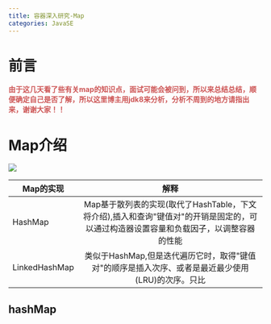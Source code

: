 ```yaml
---
title: 容器深入研究-Map
categories: JavaSE
---
```


# 前言
<font color='#CD5555'>**由于这几天看了些有关map的知识点，面试可能会被问到，所以来总结总结，顺便确定自己是否了解，所以这里博主用jdk8来分析，分析不周到的地方请指出来，谢谢大家！！**</font>

# Map介绍
![](容器深入研究-Map/1.png)

| Map的实现 | 解释|
| --- | :---: |
|HashMap |Map基于散列表的实现(取代了HashTable，下文将介绍),插入和查询"键值对"的开销是固定的，可以通过构造器设置容量和负载因子，以调整容器的性能|
|LinkedHashMap|类似于HashMap,但是迭代遍历它时，取得"键值对"的顺序是插入次序、或者是最近最少使用(LRU)的次序。只比|

## hashMap
